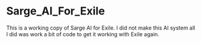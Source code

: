 # Sarge_AI_For_Exile

This is a working copy of Sarge AI for Exile. I did not make this AI system all I did was work a bit of code to get it working with Exile again.

